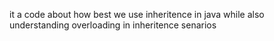 it a code about how best we use inheritence in java while also understanding overloading in inheritence senarios
